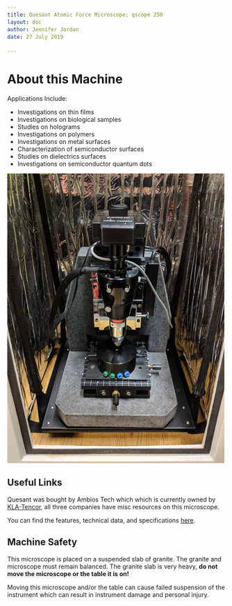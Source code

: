 ```yaml
---
title: Quesant Atomic Force Microscope; qscope 250
layout: doc
author: Jennifer Jordan
date: 27 July 2019

---
```


# About this Machine
Applications Include:
* Investigations on thin films
* Investigations on biological samples
* Studies on holograms
* Investigations on polymers
* Investigations on metal surfaces
* Characterization of semiconductor surfaces
* Studies on dielectrics surfaces
* Investigations on semiconductor quantum dots

![q250](/images/ETL_AtomicForce.jpg)

## Useful Links
Quesant was bought by Ambios Tech which which is currently owned by [KLA-Tencor](https://www.kla-tencor.com), all three companies have misc resources on this microscope. 

You can find the features, technical data, and specifications [here](/doc/equip/testing/ETL/atomic-force-microscope/Q250.pdf).

## Machine Safety
This microscope is placed on a suspended slab of granite. The granite and microscope must remain balanced. The granite slab is very heavy, **do not move the microscope or the table it is on!** 

Moving this microscope and/or the table can cause failed suspension of the instrument which can result in instrument damage and personal injury.

<!---## How to Get Help
Include a list of which documents, websites, people, or mailing lists should be consulted in case of problems.

# Using this Machine
These sections describe the standard usage and common pitfalls.


Modes: contact, intermittent, magnetic force microscopy

Resolution: 4 nm.

Liquid scan

Variable temperature of the sample (20°- 250° C)

## Setup
Describe how to check that the machine is okay to use.
Describe make the machine ready to use.

## Operation
Show how to actually *do the thing*.

## Shutdown
Explain how to safely shut down the machine.

## Cleanup
Explain how to reset the work station for the next user.

# Tips and Tricks
List some sections describing advaned techniques. --->
